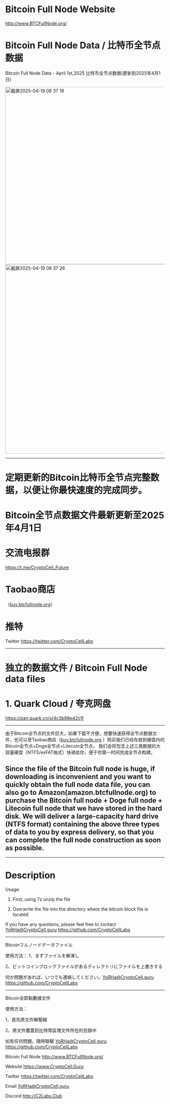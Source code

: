 # Bitcoin Full Node Website
http://www.BTCFullNode.org/

# Bitcoin Full Node Data / 比特币全节点数据
Bitcoin Full Node Data - April 1st,2025
比特币全节点数据(更新到2025年4月1日)

<img width="560" alt="截屏2025-04-19 08 37 18" src="https://github.com/user-attachments/assets/90b573f7-9b13-4c96-9002-976e5a1fdc42" />
<img width="598" alt="截屏2025-04-19 08 37 26" src="https://github.com/user-attachments/assets/f8d67821-4db0-4953-9bc1-e5500c137619" />


---------------------

# 定期更新的Bitcoin比特币全节点完整数据，以便让你最快速度的完成同步。
# Bitcoin全节点数据文件最新更新至2025年4月1日
# 交流电报群
https://t.me/CryptoCell_Future

# Taobao商店 
（[buy.btcfullnode.org](https://buy.btcfullnode.org)）

# 推特
Twitter https://twitter.com/CryptoCellLabs

--------------------------

# 独立的数据文件 / Bitcoin Full Node data files

# 1. Quark Cloud / 夸克网盘

https://pan.quark.cn/s/4c3b98e42c1f

-------
由于Bitcoin全节点的文件巨大，如果下载不方便，想要快速获得全节点数据文件，也可以至Taobao商店（[buy.btcfullnode.org](https://buy.btcfullnode.org) ）购买我们已经存放到硬盘内的Bitcoin全节点+Doge全节点+Litecoin全节点。
我们会将包含上述三类数据的大容量硬盘（NTFS/exFAT格式）快递给你，便于你第一时间完成全节点构建。

Since the file of the Bitcoin full node is huge, if downloading is inconvenient and you want to quickly obtain the full node data file, you can also go to Amazon(amazon.btcfullnode.org) to purchase the Bitcoin full node + Doge full node + Litecoin full node that we have stored in the hard disk.
We will deliver a large-capacity hard drive (NTFS format) containing the above three types of data to you by express delivery, so that you can complete the full node construction as soon as possible.
--------
------------------------

# Description

Usage:
1. First, using 7z unzip the file

3. Overwrite the file into the directory where the bitcoin block file is located

If you have any questions, please feel free to contact YoRHa@CryptoCell.guru
https://github.com/CryptoCellLabs

-------
Bitcoinフルノードデータファイル

使用方法：
1、まずファイルを解凍し

2、ビットコインブロックファイルがあるディレクトリにファイルを上書きする

何か問題があれば、いつでも連絡してください。YoRHa@CryptoCell.guru
https://github.com/CryptoCellLabs

-------

Bitcoin全節點數據文件

使用方法：

1、首先將文件解壓縮

2、將文件覆蓋到比特幣區塊文件所在的目錄中


如有任何問題，隨時聯繫  YoRHa@CryptoCell.guru
https://github.com/CryptoCellLabs

Bitcoin Full Node
http://www.BTCFullNode.org/

Website
https://www.CryptoCell.Guru

Twitter
https://twitter.com/CryptoCellLabs

Email
YoRHa@CryptoCell.guru

Discord
http://C2Labs.Club


